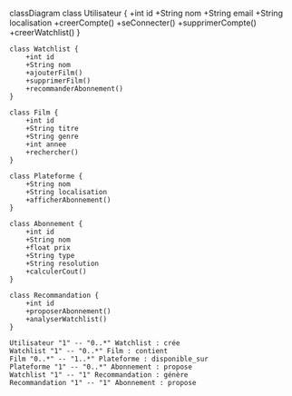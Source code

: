 classDiagram
    class Utilisateur {
        +int id
        +String nom
        +String email
        +String localisation
        +creerCompte()
        +seConnecter()
        +supprimerCompte()
        +creerWatchlist()
    }

    class Watchlist {
        +int id
        +String nom
        +ajouterFilm()
        +supprimerFilm()
        +recommanderAbonnement()
    }

    class Film {
        +int id
        +String titre
        +String genre
        +int annee
        +rechercher()
    }

    class Plateforme {
        +String nom
        +String localisation
        +afficherAbonnement()
    }

    class Abonnement {
        +int id
        +String nom
        +float prix
        +String type
        +String resolution
        +calculerCout()
    }

    class Recommandation {
        +int id
        +proposerAbonnement()
        +analyserWatchlist()
    }

    Utilisateur "1" -- "0..*" Watchlist : crée
    Watchlist "1" -- "0..*" Film : contient
    Film "0..*" -- "1..*" Plateforme : disponible_sur
    Plateforme "1" -- "0..*" Abonnement : propose
    Watchlist "1" -- "1" Recommandation : génère
    Recommandation "1" -- "1" Abonnement : propose
